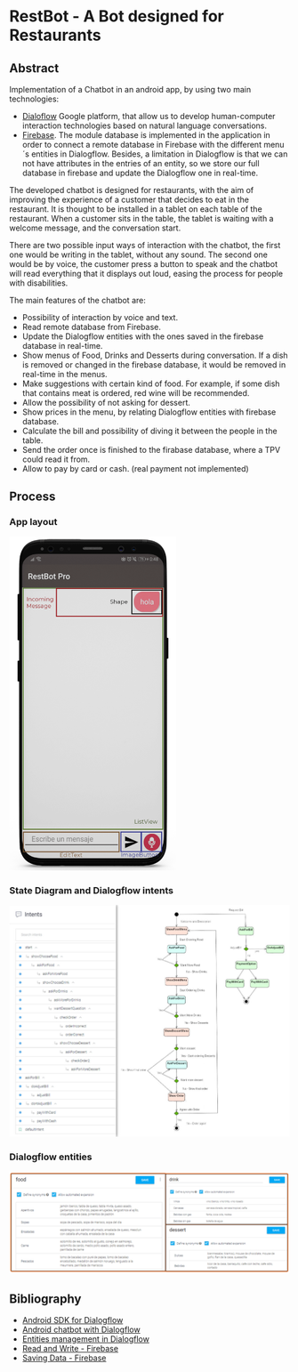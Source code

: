 # RestBot - A Bot designed for Restaurants

## Abstract
Implementation of a Chatbot in an android app, by using two main technologies:
 - [Dialoflow](https://dialogflow.com/) Google platform, that allow us to develop human-computer interaction technologies based on natural language conversations.
 - [Firebase](https://firebase.google.com/). The module database is implemented in the application in order to connect a remote database in Firebase with the different menu´s entities in Dialogflow. Besides,
 a limitation in Dialogflow is that we can not have attributes in the entries of an entity, so we store our full database in firebase and update the Dialogflow one in real-time.

The developed chatbot is designed for restaurants, with the aim of improving the experience of a customer that decides to eat in the restaurant. It is thought to be installed in a tablet on each
table of the restaurant. When a customer sits in the table, the tablet is waiting with a welcome message, and the conversation start.

There are two possible input ways of interaction with the chatbot, the first one would be writing in the tablet, without any sound. The second one would be by voice, the customer press a button to speak
and the chatbot will read everything that it displays out loud, easing the process for people with disabilities.

The main features of the chatbot are:
  * Possibility of interaction by voice and text.
  * Read remote database from Firebase.
  * Update the Dialogflow entities with the ones saved in the firebase database in real-time.
  * Show menus of Food, Drinks and Desserts during conversation. If a dish is removed or changed in the firebase database, it would be removed in real-time in the menus.
  * Make suggestions with certain kind of food. For example, if some dish that contains meat is ordered, red wine will be recommended.
  * Allow the possibility of not asking for dessert.
  * Show prices in the menu, by relating Dialogflow entities with firebase database.
  * Calculate the bill and possibility of diving it between the people in the table.
  * Send the order once is finished to the firabase database, where a TPV could read it from.
  * Allow to pay by card or cash. (real payment not implemented)

## Process
### App layout
<kbd>
  <img width="300" height="600" src="res/android-layout-components.png">
</kbd>

### State Diagram and Dialogflow intents
<kbd>
  <img src="res/state_diagram.jpg">
</kbd>
<!-- ![State Diagram of RestBot](uml/state_diagram.jpg) -->

### Dialogflow entities
<kbd>
  <img src="res/entities-dialogflow.png">
</kbd>

## Bibliography
  - [Android SDK for Dialogflow](https://github.com/dialogflow/dialogflow-android-client)
  - [Android chatbot with Dialogflow](https://medium.com/@abhi007tyagi/android-chatbot-with-dialogflow-8c0dcc8d8018)
  - [Entities management in Dialogflow](https://dialogflow.com/docs/reference/agent/entities#put_entities_sample)
  - [Read and Write - Firebase](https://firebase.google.com/docs/database/android/read-and-write)
  - [Saving Data - Firebase](https://firebase.google.com/docs/database/admin/save-data)

